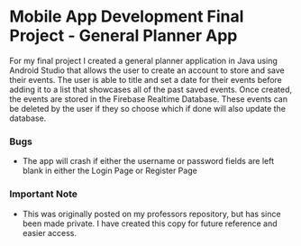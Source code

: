 # Mobile App Development Final Project - General Planner App

For my final project I created a general planner application in Java using Android Studio that allows the user to create an account to store and save their events. The user is able to title and set a date for their events before adding it to a list that showcases all of the past saved events. Once created, the events are stored in the Firebase Realtime Database. These events can be deleted by the user if they so choose which if done will also update the database.

### Bugs
- The app will crash if either the username or password fields are left blank in either the Login Page or Register Page

### Important Note

- This was originally posted on my professors repository, but has since been made private. I have created this copy for future reference and easier access. 